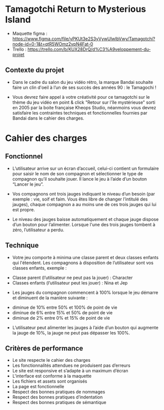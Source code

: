 # Tamagotchi Return to Mysterious Island
- Maquette figma : https://www.figma.com/file/yPKUt3e2S3yVywUlwlbVwy/Tamagotchi?node-id=0-1&t=qtR5WOmz2vpN4Fat-0
- Trello : https://trello.com/b/KUX28DrQ/d%C3%A9veloppement-du-projet


## Contexte du projet
- Dans le cadre du salon du jeu vidéo rétro, la marque Bandai souhaite faire un clin d'oeil à l’un de ses succès des années 90 : le Tamagochi !

- Vous devrez faire appel à votre créativité pour ce tamagotchi sur le thème du jeu vidéo en point & click "Retour sur l'île mystérieuse" sorti en 2005 par la boite française Kheops Studio, néanmoins vous devrez satisfaire les contraintes techniques et fonctionnelles fournies par Bandai dans le cahier des charges.


# Cahier des charges

## Fonctionnel
- L’utilisateur arrive sur un écran d’accueil, celui-ci contient un formulaire pour saisir le nom de son compagnon et sélectionner le type de compagnon qu’il souhaite jouer. Il lance le jeu à l’aide d’un bouton “Lancer le jeu”.

- Vos compagnons ont trois jauges indiquant le niveau d’un besoin (par exemple : vie, soif et faim. Vous êtes libre de changer l’intitulé des jauges), chaque compagnon a au moins une de ces trois jauges qui lui est propre.

- Le niveau des jauges baisse automatiquement et chaque jauge dispose d’un bouton pour l’alimenter. Lorsque l'une des trois jauges tombent à zéro, l’utilisateur a perdu.

## Technique
- Votre jeu comporte à minima une classe parent et deux classes enfants qui l'étendent. Les compagnons à disposition de l’utilisateur sont vos classes enfants, exemple :
* Classe parent (l’utilisateur ne peut pas la jouer) : Character
* Classes enfants (l’utilisateur peut les jouer) : Nina et Jep

- Les jauges du compagnon commencent à 100% lorsque le jeu démarre et diminuent de la manière suivante :
* diminue de 10% entre 50% et 100% de point de vie
* diminue de 6% entre 15% et 50% de point de vie
* diminue de 2% entre 0% et 15% de point de vie

- L’utilisateur peut alimenter les jauges à l’aide d’un bouton qui augmente la jauge de 10%, la jauge ne peut pas dépasser les 100%.

## Critères de performance
- Le site respecte le cahier des charges
- Les fonctionnalités attendues ne produisent pas d’erreurs
- Le site est responsive et s’adapte à un maximum d’écran
- L'interface est conforme à la maquette
- Les fichiers et assets sont organisés
- La page est fonctionnelle
- Respect des bonnes pratiques de nommages
- Respect des bonnes pratiques d’indentation
- Respect des bonnes pratiques de sémantique


